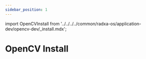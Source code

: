 ```yaml
---
sidebar_position: 1
---
```


import OpenCVInstall from '../../../../common/radxa-os/application-dev/opencv-dev/\_install.mdx';

# OpenCV Install

<OpenCVInstall />

